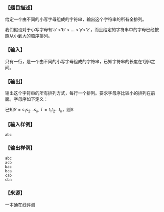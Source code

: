### 【题目描述】

给定一个由不同的小写字母组成的字符串，输出这个字符串的所有全排列。

我们假设对于小写字母有‘a’ <‘b’ < ... <‘y’<‘z’，而且给定的字符串中的字母已经按照从小到大的顺序排列。

### 【输入】

只有一行，是一个由不同的小写字母组成的字符串，已知字符串的长度在1到6之间。

### 【输出】

输出这个字符串的所有排列方式，每行一个排列。要求字母序比较小的排列在前面。字母序如下定义：

已知$S = s_1s_2...s_k,T = t_1t_2...t_k$，则S

### 【输入样例】

```
abc
```

### 【输出样例】

```
abc
acb
bac
bca
cab
cba

```


 ### 【来源】

 一本通在线评测 